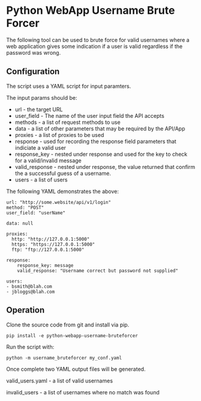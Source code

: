 
# Python WebApp Username Brute Forcer


The following tool can be used to brute force for valid usernames
where a web application gives some indication if a user is valid
regardless if the password was wrong.

## Configuration

The script uses a YAML script for input paramters.

The input params should be:

* url - the target URL
* user_field - The name of the user input field the API accepts
* methods - a list of request methods to use
* data - a list of other parameters that may be required by the API/App
* proxies - a list of proxies to be used
* response - used for recording the response field parameters that indiciate a valid user
* response_key - nested under response and used for the key to check for a valid/invalid message
* valid_response - nested under response, the value returned that confirm the a successful guess of a username.
* users - a list of users

The following YAML demonstrates the above:

```
url: "http://some.website/api/v1/login"
method: "POST"
user_field: "userName"

data: null

proxies:
  http: "http://127.0.0.1:5000"
  https: "https://127.0.0.1:5000"
  ftp: "ftp://127.0.0.1:5000"

response:
    response_key: message
    valid_response: "Username correct but password not supplied"

users:
- bsmith@blah.com
- jbloggs@blah.com

```


## Operation

Clone the source code from git and install via pip.

```
pip install -e python-webapp-username-bruteforcer
```

Run the script with:

```
python -m username_bruteforcer my_conf.yaml
```


Once complete two YAML output files will be generated.

valid_users.yaml - a list of valid usernames

invalid_users - a list of usernames where no match was found
